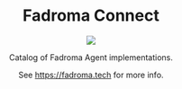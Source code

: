 <div align="center">

# Fadroma Connect

[![](https://img.shields.io/npm/v/@fadroma/connect?color=%2365b34c&label=%40fadroma%2Fconnect&style=for-the-badge)](https://www.npmjs.com/package/@fadroma/connect)

Catalog of Fadroma Agent implementations.

See https://fadroma.tech for more info.

</div>
